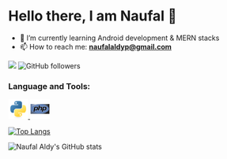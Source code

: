 # Hello there, I am Naufal 👋
- 🌱 I’m currently learning Android development & MERN stacks
- 📫 How to reach me: **naufalaldyp@gmail.com**

![](https://komarev.com/ghpvc/?username=blitzkz23&color=blue) <img alt="GitHub followers" src="https://img.shields.io/github/followers/blitzkz23?style=social"/>

<h3>Language and Tools: </h3>
<p>
<a href="https://www.python.org/" target="_blank"> <img src="https://raw.githubusercontent.com/devicons/devicon/master/icons/python/python-original.svg" alt="python" width="40" height="40"/> </a>
<a href="https://www.php.net/" target="_blank"> <img src="https://raw.githubusercontent.com/devicons/devicon/master/icons/php/php-original.svg" alt="php" width="40" height="40"/> </a>
</p>

[![Top Langs](https://github-readme-stats.vercel.app/api/top-langs/?username=blitzkz23&layout=compact&theme=tokyonight)](https://github.com/blitzkz23/github-readme-stats)

![Naufal Aldy's GitHub stats](https://github-readme-stats.vercel.app/api?username=blitzkz23&show_icons=true&theme=tokyonight)

<!--
**blitzkz23/blitzkz23** is a ✨ _special_ ✨ repository because its `README.md` (this file) appears on your GitHub profile.

Here are some ideas to get you started:

- 🔭 I’m currently working on ...
- 🌱 I’m currently learning ...
- 👯 I’m looking to collaborate on ...
- 🤔 I’m looking for help with ...
- 💬 Ask me about ...
- 📫 How to reach me: ...
- 😄 Pronouns: ...
- ⚡ Fun fact: ...
-->
